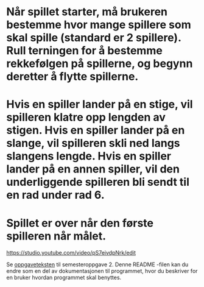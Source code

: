 # Når spillet starter, må brukeren bestemme hvor mange spillere som skal spille (standard er 2 spillere). Rull terningen for å bestemme rekkefølgen på spillerne, og begynn deretter å flytte spillerne.

# Hvis en spiller lander på en stige, vil spilleren klatre opp lengden av stigen. Hvis en spiller lander på en slange, vil spilleren skli ned langs slangens lengde. Hvis en spiller lander på en annen spiller, vil den underliggende spilleren bli sendt til en rad under rad 6.

# Spillet er over når den første spilleren når målet.


https://studio.youtube.com/video/pS7eivdpNrk/edit

Se [oppgaveteksten](./OPPGAVETEKST.md) til semesteroppgave 2. Denne README -filen kan du endre som en del av dokumentasjonen til programmet, hvor du beskriver for en bruker hvordan programmet skal benyttes.